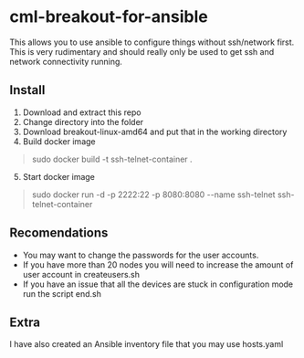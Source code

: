 # cml-breakout-for-ansible
This allows you to use ansible to configure things without ssh/network first.
This is very rudimentary and should really only be used to get ssh and network connectivity running.

## Install
1. Download and extract this repo
2. Change directory into the folder
3. Download breakout-linux-amd64 and put that in the working directory
4. Build docker image
>sudo docker build -t ssh-telnet-container .
5. Start docker image
>sudo docker run -d -p 2222:22 -p 8080:8080 --name ssh-telnet ssh-telnet-container

## Recomendations
- You may want to change the passwords for the user accounts.
- If you have more than 20 nodes you will need to increase the amount of user account in createusers.sh
- If you have an issue that all the devices are stuck in configuration mode run the script end.sh

## Extra
I have also created an Ansible inventory file that you may use hosts.yaml
